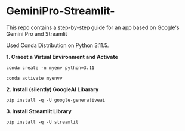 # GeminiPro-Streamlit-
This repo contains a step-by-step guide for an app based on Google's Gemini Pro and Streamlit

Used Conda Distribution on Python 3.11.5.



**1. Craeet a Virtual Environment and Activate**

```
conda create -n myenv python=3.11
```

```
conda activate myenvv
```

**2. Install (silently) GoogleAI Libarary**

```
pip install -q -U google-generativeai
```

**3. Install Streamlit Library**

```
pip install -q -U streamlit
```
